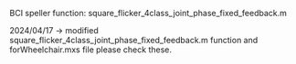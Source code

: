 BCI speller function: 
square_flicker_4class_joint_phase_fixed_feedback.m 


2024/04/17
-> modified square_flicker_4class_joint_phase_fixed_feedback.m function and forWheelchair.mxs file please check these.
